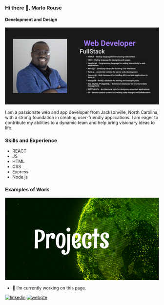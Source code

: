 ### Hi there 👋, Marlo Rouse
#### Development and Design
![Development and Design](https://github.com/Panthers217/Panthers217/blob/main/Marlo's%20Banner.png)

I am a passionate web and app developer from Jacksonville, North Carolina, with a strong foundation in creating user-friendly applications.
 I am eager to contribute my abilities to a dynamic team and help bring visionary ideas to life.

### Skills and Experience
* REACT 
* JS 
* HTML 
* CSS 
* Express 
* Node js

### Examples of Work
[<img src="https://github.com/Panthers217/Panthers217/blob/main/Marlo's%20project%20banner.png"/>](https://marlorouse-dev-portfolio.netlify.app/projects)


- 🔭 I’m currently working on this page. 


[<img src='https://cdn.jsdelivr.net/npm/simple-icons@3.0.1/icons/linkedin.svg' alt='linkedin' height='40'>](https://linkedin.com/in/marlo-rouse-80125b23b)  [<img src='https://cdn.jsdelivr.net/npm/simple-icons@3.0.1/icons/icloud.svg' alt='website' height='40'>](https://marlorouse-dev-portfolio.netlify.app/)  


 

<!-- [![Anurag's GitHub stats](https://github-readme-stats.vercel.app/api?username=Panthers217)](https://github.com/anuraghazra/github-readme-stats) -->

<!--
**Panthers217/Panthers217** is a ✨ _special_ ✨ repository because its `README.md` (this file) appears on your GitHub profile.

Here are some ideas to get you started:

- 🔭 I’m currently working on ...
- 🌱 I’m currently learning ...
- 👯 I’m looking to collaborate on ...
- 🤔 I’m looking for help with ...
- 💬 Ask me about ...
- 📫 How to reach me: ...
- 😄 Pronouns: ...
- ⚡ Fun fact: ...
-->
